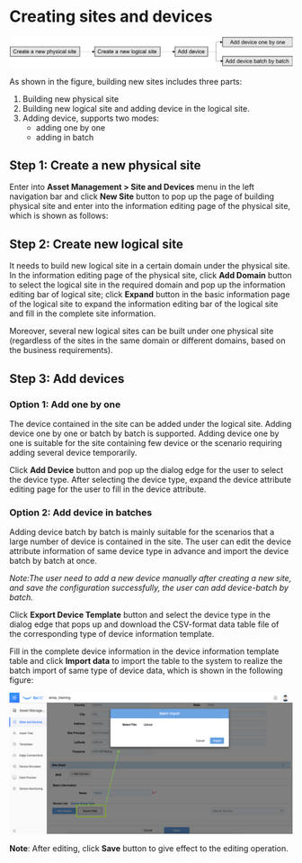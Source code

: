# Creating sites and devices

![](media/Create_new_site.png)

As shown in the figure, building new sites includes three parts:
1. Building new physical site
2. Building new logical site and adding device in the logical site.
3. Adding device, supports two modes:
   - adding one by one
   - adding in batch

## Step 1: Create a new physical site


Enter into **Asset Management > Site and Devices** menu in the left navigation bar and click **New Site** button to pop up the page of building physical site and enter into the information editing page of the physical site, which is shown as follows:


## Step 2: Create new logical site


It needs to build new logical site in a certain domain under the physical site. In the information editing page of the physical site, click **Add Domain** button to select the logical site in the required domain and pop up the information editing bar of logical site; click **Expand** button in the basic information page of the logical site to expand the information editing bar of the logical site and fill in the complete site information.

Moreover, several new logical sites can be built under one physical site (regardless of the sites in the same domain or different domains, based on the business requirements).

## Step 3: Add devices

### Option 1: Add one by one


The device contained in the site can be added under the logical site. Adding device one by one or batch by batch is supported. Adding device one by one is suitable for the site containing few device or the scenario requiring adding several device temporarily.

Click **Add Device** button and pop up the dialog edge for the user to select the device type. After selecting the device type, expand the device attribute editing page for the user to fill in the device attribute.

### Option 2: Add device in batches


Adding device batch by batch is mainly suitable for the scenarios that a large number of device is contained in the site. The user can edit the device attribute information of same device type in advance and import the device batch by batch at once.

*Note:The user need to add a new device manually after creating a new site, and save the configuration successfully, the user can add device-batch by batch.*

Click **Export Device Template** button and select the device type in the dialog edge that pops up and download the CSV-format data table file of the corresponding type of device information template.

Fill in the complete device information in the device information template table and click **Import data** to import the table to the system to realize the batch import of same type of device data, which is shown in the following figure:

![](media/import_data.png)

**Note**: After editing, click **Save** button to give effect to the editing operation.
